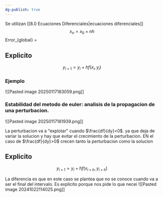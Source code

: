 ```yaml
---
dg-publish: true
---
```

Se utilizan [[8.0 Ecuaciones Diferenciales|ecuaciones diferenciales]]
$$x_{n}=x_{0}+nh $$
Error_{global} = 


## Explicito
$$y_{i+1}=y_{i}+hf(x_{i}, y_{i})$$

### Ejemplo 
![[Pasted image 20250117183059.png]]
### Estabilidad del metodo de euler: analisis de la propagacion de una perturbacion.

![[Pasted image 20250117181939.png]]

La perturbacion va a "explotar" cuando $\frac{df}{dy}<0$. ya que deja de variar la solucion y hay que evitar el crecimiento de la perturbacion. EN el caso de $\frac{df}{dy}>0$ crecen tanto la perturbacion como la solucion

## Explicito 
$$y_{i+1}=y_{i}+hf(x_{i+h}, y_{i+h})$$

La diferencia es que en este caso se plantea que no se conoce cuando va a ser el final del intervalo. Es explicito porque nos pide lo que necei
![[Pasted image 20241022114025.png]]

